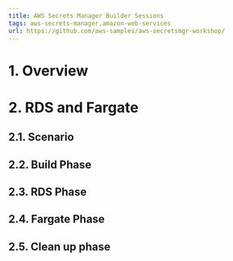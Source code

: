```yaml
---
title: AWS Secrets Manager Builder Sessions
tags: aws-secrets-manager,amazon-web-services
url: https://github.com/aws-samples/aws-secretsmgr-workshop/
---
```


# 1. Overview

# 2. RDS and Fargate
## 2.1. Scenario
## 2.2. Build Phase
## 2.3. RDS Phase
## 2.4. Fargate Phase
## 2.5. Clean up phase
